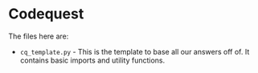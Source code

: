 # Codequest

The files here are:

* `cq_template.py` - This is the template to base all our answers off of. It contains basic imports and utility functions.